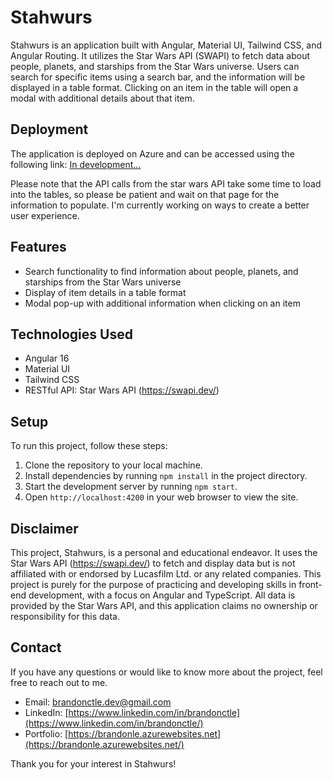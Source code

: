 # Stahwurs 

Stahwurs is an application built with Angular, Material UI, Tailwind CSS, and Angular Routing. It utilizes the Star Wars API (SWAPI) to fetch data about people, planets, and starships from the Star Wars universe. Users can search for specific items using a search bar, and the information will be displayed in a table format. Clicking on an item in the table will open a modal with additional details about that item.

## Deployment

The application is deployed on Azure and can be accessed using the following link:
[In development...](https://urlgoeshere.azurewebsites.net/)

Please note that the API calls from the star wars API take some time to load into the tables, so please be patient and wait on that page for the information to populate. I'm currently working on ways to create a better user experience.

## Features

- Search functionality to find information about people, planets, and starships from the Star Wars universe
- Display of item details in a table format
- Modal pop-up with additional information when clicking on an item
<!-- - Randomized information about the Star Wars films on the home page
- Specific randomizer buttons on each page for related API calls -->

## Technologies Used

- Angular 16
- Material UI
- Tailwind CSS
- RESTful API: Star Wars API (https://swapi.dev/)

## Setup

To run this project, follow these steps:

1. Clone the repository to your local machine.
2. Install dependencies by running `npm install` in the project directory.
3. Start the development server by running `npm start`.
4. Open `http://localhost:4200` in your web browser to view the site.

## Disclaimer

This project, Stahwurs, is a personal and educational endeavor. It uses the Star Wars API (https://swapi.dev/) to fetch and display data but is not affiliated with or endorsed by Lucasfilm Ltd. or any related companies. This project is purely for the purpose of practicing and developing skills in front-end development, with a focus on Angular and TypeScript. All data is provided by the Star Wars API, and this application claims no ownership or responsibility for this data.

## Contact

If you have any questions or would like to know more about the project, feel free to reach out to me.

- Email: [brandonctle.dev@gmail.com](mailto:brandonctle.dev@gmail.com)
- LinkedIn: [https://www.linkedin.com/in/brandonctle](https://www.linkedin.com/in/brandonctle/)
- Portfolio: [https://brandonle.azurewebsites.net](https://brandonle.azurewebsites.net/)

Thank you for your interest in Stahwurs!
